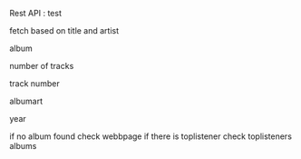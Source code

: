 Rest API : test

fetch based on title and artist

album

number of tracks

track number

albumart

year

if no album found check webbpage if there is toplistener
check toplisteners albums
